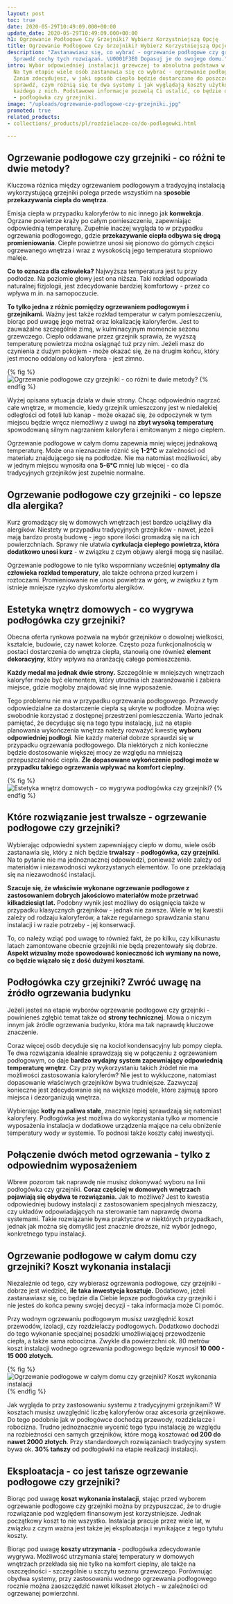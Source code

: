 ```yaml
---
layout: post
toc: true
date: 2020-05-29T10:49:09.000+00:00
update_date: 2020-05-29T10:49:09.000+00:00
h1: Ogrzewanie Podłogowe Czy Grzejniki? Wybierz Korzystniejszą Opcję
title: Ogrzewanie Podłogowe Czy Grzejniki? Wybierz Korzystniejszą Opcję
description: "Zastanawiasz się, co wybrać - ogrzewanie podłogowe czy grzejniki? ➡️
  Sprawdź cechy tych rozwiązań. \U0001F3E0 Dopasuj je do swojego domu."
intro: Wybór odpowiedniej instalacji grzewczej to absolutna podstawa w każdym domu.
  Na tym etapie wiele osób zastanawia się co wybrać - ogrzewanie podłogowe czy grzejniki.
  Zanim zdecydujesz, w jaki sposób ciepło będzie dostarczane do poszczególnych pomieszczeń,
  sprawdź, czym różnią się te dwa systemy i jak wyglądają koszty użytkowania w przypadku
  każdego z nich. Podstawowe informacje pozwolą Ci ustalić, co będzie dla Ciebie lepsze
  - podłogówka czy grzejniki.
image: "/uploads/ogrzewanie-podlogowe-czy-grzejniki.jpg"
promoted: true
related_products:
- collections/_products/pl/rozdzielacze-co/do-podlogowki.html

---
```

## Ogrzewanie podłogowe czy grzejniki - co różni te dwie metody?

Kluczowa różnica między ogrzewaniem podłogowym a tradycyjną instalacją wykorzystującą grzejniki polega przede wszystkim na s**posobie przekazywania ciepła do wnętrza**.

Emisja ciepła w przypadku kaloryferów to nic innego jak **konwekcja**. Ogrzane powietrze krąży po całym pomieszczeniu, zapewniając odpowiednią temperaturę. Zupełnie inaczej wygląda to w przypadku ogrzewania podłogowego, gdzie **przekazywanie ciepła odbywa się drogą promieniowania**. Ciepłe powietrze unosi się pionowo do górnych części ogrzewanego wnętrza i wraz z wysokością jego temperatura stopniowo maleje.

**Co to oznacza dla człowieka?** Najwyższa temperatura jest tu przy podłodze. Na poziomie głowy jest ona niższa. Taki rozkład odpowiada naturalnej fizjologii, jest zdecydowanie bardziej komfortowy - przez co wpływa m.in. na samopoczucie.

**To tylko jedna z różnic pomiędzy ogrzewaniem podłogowym i grzejnikami.** Ważny jest także rozkład temperatur w całym pomieszczeniu, biorąc pod uwagę jego metraż oraz lokalizację kaloryferów. Jest to zauważalne szczególnie zimą, w kulminacyjnym momencie sezonu grzewczego. Ciepło oddawane przez grzejnik sprawia, że wyższą temperaturę powietrza można osiągnąć tuż przy nim. Jeżeli masz do czynienia z dużym pokojem - może okazać się, że na drugim końcu, który jest mocno oddalony od kaloryfera - jest zimno.

{% fig %}
![Ogrzewanie podłogowe czy grzejniki - co różni te dwie metody?](/uploads/ogrzewanie-podlogowe-czy-grzejniki-1.jpg "Ogrzewanie podłogowe czy grzejniki - co różni te dwie metody?")
{% endfig %}

Wyżej opisana sytuacja działa w dwie strony. Chcąc odpowiednio nagrzać całe wnętrze, w momencie, kiedy grzejnik umieszczony jest w niedalekiej odległości od foteli lub kanap - może okazać się, że odpoczynek w tym miejscu będzie wręcz niemożliwy z uwagi na **zbyt wysoką temperaturę** spowodowaną silnym nagrzaniem kaloryfera i emitowanym z niego ciepłem.

Ogrzewanie podłogowe w całym domu zapewnia mniej więcej jednakową temperaturę. Może ona nieznacznie różnić się **1-2°C** w zależności od materiału znajdującego się na podłodze. Nie ma natomiast możliwości, aby w jednym miejscu wynosiła ona **5-6°C** mniej lub więcej - co dla tradycyjnych grzejników jest zupełnie normalne.

## Ogrzewanie podłogowe czy grzejniki - co lepsze dla alergika?

Kurz gromadzący się w domowych wnętrzach jest bardzo uciążliwy dla alergików. Niestety w przypadku tradycyjnych grzejników - nawet, jeżeli mają bardzo prostą budowę - jego spore ilości gromadzą się na ich powierzchniach. Sprawy nie ułatwia **cyrkulacja ciepłego powietrza, która dodatkowo unosi kurz** - w związku z czym objawy alergii mogą się nasilać.

Ogrzewanie podłogowe to nie tylko wspomniany wcześniej **optymalny dla człowieka rozkład temperatury**, ale także ochrona przed kurzem i roztoczami. Promieniowanie nie unosi powietrza w górę, w związku z tym istnieje mniejsze ryzyko dyskomfortu alergików.

## Estetyka wnętrz domowych - co wygrywa podłogówka czy grzejniki?

Obecna oferta rynkowa pozwala na wybór grzejników o dowolnej wielkości, kształcie, budowie, czy nawet kolorze. Często poza funkcjonalnością w postaci dostarczenia do wnętrza ciepła, stanowią one również **element dekoracyjny**, który wpływa na aranżację całego pomieszczenia.

**Każdy medal ma jednak dwie strony.** Szczególnie w mniejszych wnętrzach kaloryfer może być elementem, który utrudnia ich zaaranżowanie i zabiera miejsce, gdzie mogłoby znajdować się inne wyposażenie.

Tego problemu nie ma w przypadku ogrzewania podłogowego. Przewody odpowiedzialne za dostarczenie ciepła są ukryte w podłodze. Można więc swobodnie korzystać z dostępnej przestrzeni pomieszczenia. Warto jednak pamiętać, że decydując się na tego typu instalację, już na etapie planowania wykończenia wnętrza należy rozważyć kwestię **wyboru odpowiedniej podłogi**. Nie każdy materiał dobrze sprawdzi się w przypadku ogrzewania podłogowego. Dla niektórych z nich konieczne będzie dostosowanie większej mocy ze względu na mniejszą przepuszczalność ciepła. **Źle dopasowane wykończenie podłogi może w przypadku takiego ogrzewania wpływać na komfort cieplny.**

{% fig %}
![Estetyka wnętrz domowych - co wygrywa podłogówka czy grzejniki?](/uploads/podloga-pod-ogrzewanie-podlogowe.jpg "Estetyka wnętrz domowych - co wygrywa podłogówka czy grzejniki?")
{% endfig %}

## Które rozwiązanie jest trwalsze - ogrzewanie podłogowe czy grzejniki?

Wybierając odpowiedni system zapewniający ciepło w domu, wiele osób zastanawia się, który z nich będzie **trwalszy** - **podłogówka, czy grzejniki**. Na to pytanie nie ma jednoznacznej odpowiedzi, ponieważ wiele zależy od materiałów i niezawodności wykorzystanych elementów. To one przekładają się na niezawodność instalacji.

**Szacuje się, że właściwie wykonane ogrzewanie podłogowe z zastosowaniem dobrych jakościowo materiałów może przetrwać kilkadziesiąt lat.** Podobny wynik jest możliwy do osiągnięcia także w przypadku klasycznych grzejników - jednak nie zawsze. Wiele w tej kwestii zależy od rodzaju kaloryferów, a także regularnego sprawdzania stanu instalacji i w razie potrzeby - jej konserwacji.

To, co należy wziąć pod uwagę to również fakt, że po kilku, czy kilkunastu latach zamontowane obecnie grzejniki nie będą prezentowały się dobrze. **Aspekt wizualny może spowodować konieczność ich wymiany na nowe, co będzie wiązało się z dość dużymi kosztami.**

## Podłogówka czy grzejniki? Zwróć uwagę na źródło ogrzewania budynku

Jeżeli jesteś na etapie wyborów ogrzewanie podłogowe czy grzejniki - powinieneś zgłębić temat także od **strony technicznej**. Mowa o niczym innym jak źródle ogrzewania budynku, która ma tak naprawdę kluczowe znaczenie.

Coraz więcej osób decyduje się na kocioł kondensacyjny lub pompy ciepła. Te dwa rozwiązania idealnie sprawdzają się w połączeniu z ogrzewaniem podłogowym, co daje **bardzo wydajny system zapewniający odpowiednią temperaturę wnętrz**. Czy przy wykorzystaniu takich źródeł nie ma możliwości zastosowania kaloryferów? Nie jest to wykluczone, natomiast dopasowanie właściwych grzejników bywa trudniejsze. Zazwyczaj konieczne jest zdecydowanie się na większe modele, które zajmują sporo miejsca i dezorganizują wnętrza.

Wybierając **kotły na paliwa stałe**, znacznie lepiej sprawdzają się natomiast kaloryfery. Podłogówka jest możliwa do wykorzystania tylko w momencie wyposażenia instalacja w dodatkowe urządzenia mające na celu obniżenie temperatury wody w systemie. To podnosi także koszty całej inwestycji.

## Połączenie dwóch metod ogrzewania - tylko z odpowiednim wyposażeniem

Wbrew pozorom tak naprawdę nie musisz dokonywać wyboru na linii podłogówka czy grzejniki. **Coraz częściej w domowych wnętrzach pojawiają się obydwa te rozwiązania.** Jak to możliwe? Jest to kwestia odpowiedniej budowy instalacji z zastosowaniem specjalnych mieszaczy, czy układów odpowiadających na sterowanie tam naprawdę dwoma systemami. Takie rozwiązanie bywa praktyczne w niektórych przypadkach, jednak jak można się domyślić jest znacznie droższe, niż wybór jednego, konkretnego typu instalacji.

## Ogrzewanie podłogowe w całym domu czy grzejniki? Koszt wykonania instalacji

Niezależnie od tego, czy wybierasz ogrzewania podłogowe, czy grzejniki - dobrze jest wiedzieć, **ile taka inwestycja kosztuje.** Dodatkowo, jeżeli zastanawiasz się, co będzie dla Ciebie lepsze podłogówka czy grzejniki i nie jesteś do końca pewny swojej decyzji - taka informacja może Ci pomóc.

Przy wodnym ogrzewaniu podłogowym musisz uwzględnić koszt przewodów, izolacji, czy rozdzielaczy podłogowych. Dodatkowo dochodzi do tego wykonanie specjalnej posadzki umożliwiającej przewodzenie ciepła, a także sama robocizna. Zwykle dla powierzchni ok. 80 metrów koszt instalacji wodnego ogrzewania podłogowego będzie wynosił **10 000 - 15 000 złotych.**

{% fig %}
![Ogrzewanie podłogowe w całym domu czy grzejniki? Koszt wykonania instalacji](/uploads/wyposazenie-ogrzewanie-podlogowe-czy-grzejniki.jpg "Ogrzewanie podłogowe w całym domu czy grzejniki? Koszt wykonania instalacji")
{% endfig %}

Jak wygląda to przy zastosowaniu systemu z tradycyjnymi grzejnikami? W kosztach musisz uwzględnić liczbę kaloryferów oraz akcesoria grzejnikowe. Do tego podobnie jak w podłogówce dochodzą przewody, rozdzielacze i robocizna. Trudno jednoznacznie wycenić tego typu instalację ze względu na rozbieżności cen samych grzejników, które mogą kosztować **od 200 do nawet 2000 złotych**. Przy standardowych rozwiązaniach tradycyjny system bywa ok. **30% tańszy** od podłogówki na etapie realizacji instalacji.

## Eksploatacja - co jest tańsze ogrzewanie podłogowe czy grzejniki?

Biorąc pod uwagę **koszt wykonania instalacji**, stając przed wyborem ogrzewanie podłogowe czy grzejniki można by przypuszczać, że to drugie rozwiązanie pod względem finansowym jest korzystniejsze. Jednak początkowy koszt to nie wszystko. Instalacja pracuje przez wiele lat, w związku z czym ważna jest także jej eksploatacja i wynikające z tego tytułu koszty.

Biorąc pod uwagę **koszty utrzymania** - podłogówka zdecydowanie wygrywa. Możliwość utrzymania stałej temperatury w domowych wnętrzach przekłada się nie tylko na komfort cieplny, ale także na oszczędności - szczególnie u szczytu sezonu grzewczego. Porównując obydwa systemy, przy zastosowaniu wodnego ogrzewania podłogowego rocznie można zaoszczędzić nawet kilkaset złotych - w zależności od ogrzewanej powierzchni.